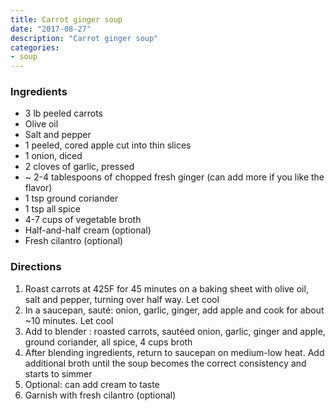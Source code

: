 ```yaml
---
title: Carrot ginger soup
date: "2017-08-27"
description: "Carrot ginger soup"
categories:
- soup
---
```


### Ingredients
- 3 lb peeled carrots
- Olive oil
- Salt and pepper
- 1 peeled, cored apple cut into thin slices
- 1 onion, diced
- 2 cloves of garlic, pressed
- ~ 2-4 tablespoons of chopped fresh ginger (can add more if you like the flavor)
- 1 tsp ground coriander
- 1 tsp all spice
- 4-7 cups of vegetable broth
- Half-and-half cream (optional)
- Fresh cilantro (optional)

### Directions
1. Roast carrots at 425F for 45 minutes on a baking sheet with olive oil, salt and pepper, turning over half way. Let cool
2. In a saucepan, sauté: onion, garlic, ginger, add apple and cook for about ~10 minutes. Let cool
3. Add to blender : roasted carrots, sautéed onion, garlic, ginger and apple, ground coriander, all spice, 4 cups broth
4. After blending ingredients, return to saucepan on medium-low heat. Add additional broth until the soup becomes the correct consistency and starts to simmer
5. Optional: can add cream to taste
6. Garnish with fresh cilantro (optional)
